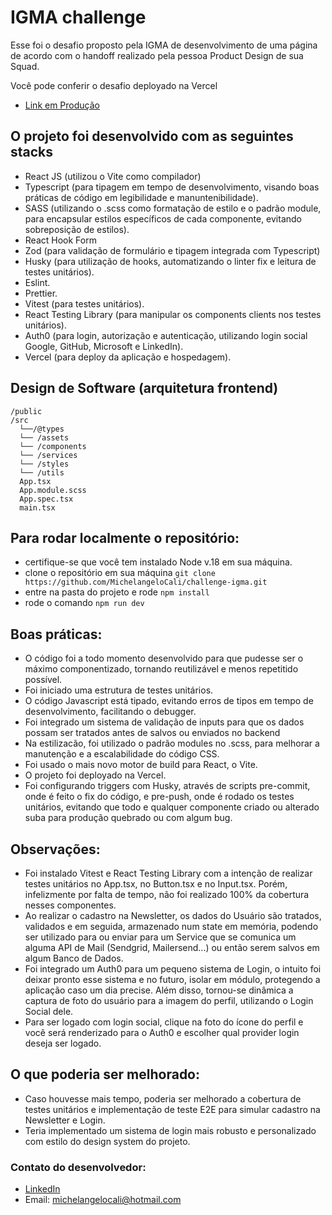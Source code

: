 # IGMA challenge

Esse foi o desafio proposto pela IGMA de desenvolvimento de uma página de acordo com o handoff realizado pela pessoa Product Design de sua Squad.

Você pode conferir o desafio deployado na Vercel

- [Link em Produção](https://igma-challenge.vercel.app/)

## O projeto foi desenvolvido com as seguintes stacks

- React JS (utilizou o Vite como compilador) 
- Typescript (para tipagem em tempo de desenvolvimento, visando boas práticas de código em legibilidade e manuntenibilidade).
- SASS (utilizando o .scss como formatação de estilo e o padrão module, para encapsular estilos específicos de cada componente, evitando sobreposição de estilos). 
- React Hook Form
- Zod (para validação de formulário e tipagem integrada com Typescript)
- Husky (para utilização de hooks, automatizando o linter fix e leitura de testes unitários).
- Eslint.
- Prettier.
- Vitest (para testes unitários).
- React Testing Library (para manipular os components clients nos testes unitários).
- Auth0 (para login, autorização e autenticação, utilizando login social Google, GitHub, Microsoft e LinkedIn).
- Vercel (para deploy da aplicação e hospedagem).

## Design de Software (arquitetura frontend)

```
/public
/src
  └──/@types 
  └── /assets
  └── /components
  └── /services
  └── /styles
  └── /utils
  App.tsx
  App.module.scss
  App.spec.tsx
  main.tsx
```

## Para rodar localmente o repositório: 

- certifique-se que você tem instalado Node v.18 em sua máquina.
- clone o repositório em sua máquina `git clone https://github.com/MichelangeloCali/challenge-igma.git`
- entre na pasta do projeto e rode `npm install`
- rode o comando `npm run dev`


## Boas práticas:

- O código foi a todo momento desenvolvido para que pudesse ser o máximo componentizado, tornando reutilizável e menos repetitido possível.
- Foi iniciado uma estrutura de testes unitários.
- O código Javascript está tipado, evitando erros de tipos em tempo de desenvolvimento, facilitando o debugger.
- Foi integrado um sistema de validação de inputs para que os dados possam ser tratados antes de salvos ou enviados no backend
- Na estilizacão, foi utilizado o padrão modules no .scss, para melhorar a manutenção e a escalabilidade do código CSS.
- Foi usado o mais novo motor de build para React, o Vite.
- O projeto foi deployado na Vercel.
- Foi configurando triggers com Husky, através de scripts pre-commit, onde é feito o fix do código, e pre-push, onde é rodado os testes unitários, evitando que todo e qualquer componente criado ou alterado suba para produção quebrado ou com algum bug. 

## Observações:

- Foi instalado Vitest e React Testing Library com a intenção de realizar testes unitários no App.tsx, no Button.tsx e no Input.tsx. Porém, infelizmente por falta de tempo, não foi realizado 100% da cobertura nesses componentes.
- Ao realizar o cadastro na Newsletter, os dados do Usuário são tratados, validados e em seguida, armazenado num state em memória, podendo ser utilizado para ou enviar para um Service que se comunica um alguma API de Mail (Sendgrid, Mailersend...) ou então serem salvos em algum Banco de Dados.
- Foi integrado um Auth0 para um pequeno sistema de Login, o intuito foi deixar pronto esse sistema e no futuro, isolar em módulo, protegendo a aplicação caso um dia precise. Além disso, tornou-se dinâmica a captura de foto do usuário para a imagem do perfil, utilizando o Login Social dele.
- Para ser logado com login social, clique na foto do ícone do perfil e você será renderizado para o Auth0 e escolher qual provider login deseja ser logado. 

## O que poderia ser melhorado:

- Caso houvesse mais tempo, poderia ser melhorado a cobertura de testes unitários e implementação de teste E2E para simular cadastro na Newsletter e Login.
- Teria implementado um sistema de login mais robusto e personalizado com estilo do design system do projeto.


### Contato do desenvolvedor:

- [LinkedIn](https://www.linkedin.com/in/michelangelocali/)
- Email: michelangelocali@hotmail.com

